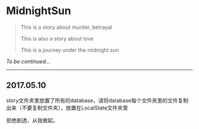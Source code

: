 # MidnightSun

> This is a story about murder, betrayal
> 
> This is also a story about love
> 
> This is a journey under the midnight sun


*To be continued...*

---

## 2017.05.10

story文件夹里放置了所有的database，请将database每个文件夹里的文件复制出来（不要复制文件夹），放置在LocalState文件夹里

拒绝剧透，从我做起。
